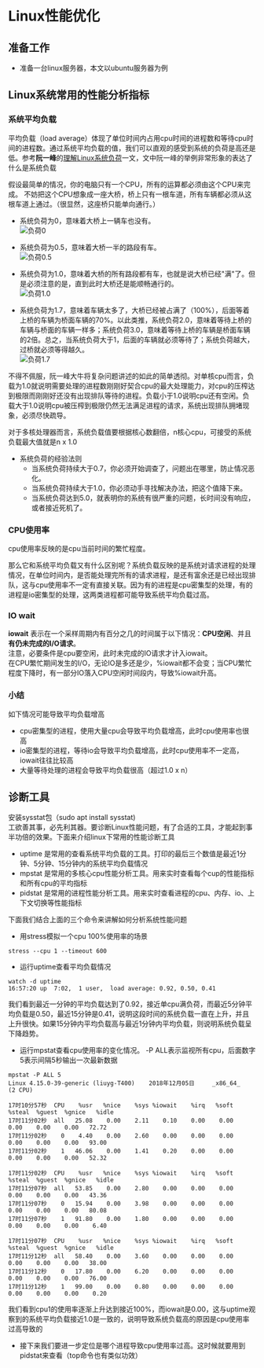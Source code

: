 # Linux性能优化

## 准备工作
- 准备一台linux服务器，本文以ubuntu服务器为例

## Linux系统常用的性能分析指标

### 系统平均负载
平均负载（load average）体现了单位时间内占用cpu时间的进程数和等待cpu时间的进程数。通过系统平均负载的值，我们可以直观的感受到系统的负荷是高还是低。参考**阮一峰**的[理解Linux系统负荷](http://www.ruanyifeng.com/blog/2011/07/linux_load_average_explained.html)一文，文中阮一峰的举例非常形象的表达了什么是系统负载

假设最简单的情况，你的电脑只有一个CPU，所有的运算都必须由这个CPU来完成。
不妨把这个CPU想象成一座大桥，桥上只有一根车道，所有车辆都必须从这根车道上通过。（很显然，这座桥只能单向通行。）

- 系统负荷为0，意味着大桥上一辆车也没有。  
![负荷0](http://www.ruanyifeng.com/blogimg/asset/201107/bg2011073004.png)

- 系统负荷为0.5，意味着大桥一半的路段有车。  
![负荷0.5](http://www.ruanyifeng.com/blogimg/asset/201107/bg2011073005.png)

- 系统负荷为1.0，意味着大桥的所有路段都有车，也就是说大桥已经"满"了。但是必须注意的是，直到此时大桥还是能顺畅通行的。  
![负荷1.0](http://www.ruanyifeng.com/blogimg/asset/201107/bg2011073006.png)

- 系统负荷为1.7，意味着车辆太多了，大桥已经被占满了（100%），后面等着上桥的车辆为桥面车辆的70%。以此类推，系统负荷2.0，意味着等待上桥的车辆与桥面的车辆一样多；系统负荷3.0，意味着等待上桥的车辆是桥面车辆的2倍。总之，当系统负荷大于1，后面的车辆就必须等待了；系统负荷越大，过桥就必须等得越久。  
![负荷1.7](http://www.ruanyifeng.com/blogimg/asset/201107/bg2011073007.png)

不得不佩服，阮一峰大牛将复杂问题讲述的如此的简单透彻。对单核cpu而言，负载为1.0就说明需要处理的进程数刚刚好契合cpu的最大处理能力，对cpu的压榨达到极限而刚刚好还没有出现排队等待的进程。负载小于1.0说明cpu还有空闲。负载大于1.0说明cpu被压榨到极限仍然无法满足进程的请求，系统出现排队拥堵现象，必须尽快疏导。

对于多核处理器而言，系统负载值要根据核心数翻倍，n核心cpu，可接受的系统负载最大值就是n x 1.0

- 系统负荷的经验法则
  - 当系统负荷持续大于0.7，你必须开始调查了，问题出在哪里，防止情况恶化。
  - 当系统负荷持续大于1.0，你必须动手寻找解决办法，把这个值降下来。
  - 当系统负荷达到5.0，就表明你的系统有很严重的问题，长时间没有响应，或者接近死机了。
  
### CPU使用率
cpu使用率反映的是cpu当前时间的繁忙程度。  

那么它和系统平均负载又有什么区别呢？系统负载反映的是系统对请求进程的处理情况，在单位时间内，是否能处理完所有的请求进程，是还有富余还是已经出现排队，这与cpu使用率不一定有直接关联。因为有的进程是cpu密集型的处理，有的进程是io密集型的处理，这两类进程都可能导致系统平均负载过高。

### IO wait
**iowait** 表示在一个采样周期内有百分之几的时间属于以下情况：**CPU空闲**、并且**有仍未完成的I/O请求**。  
注意，必要条件是cpu要空闲，此时未完成的IO请求才计入iowait。  
在CPU繁忙期间发生的I/O，无论IO是多还是少，%iowait都不会变；当CPU繁忙程度下降时，有一部分IO落入CPU空闲时间段内，导致%iowait升高。

### 小结

如下情况可能导致平均负载增高  
- cpu密集型的进程，使用大量cpu会导致平均负载增高，此时cpu使用率也很高
- io密集型的进程，等待io会导致平均负载增高，此时cpu使用率不一定高，iowait往往比较高
- 大量等待处理的进程会导致平均负载很高（超过1.0 x n）

## 诊断工具
安装sysstat包（sudo apt install sysstat)  
工欲善其事，必先利其器。要诊断Linux性能问题，有了合适的工具，才能起到事半功倍的效果。下面来介绍linux下常用的性能诊断工具

- uptime 是常用的查看系统平均负载的工具。打印的最后三个数值是最近1分钟、5分钟、15分钟内的系统平均负载情况
- mpstat 是常用的多核心cpu性能分析工具。用来实时查看每个cup的性能指标和所有cpu的平均指标
- pidstat 是常用的进程性能分析工具。用来实时查看进程的cpu、内存、io、上下文切换等性能指标

下面我们结合上面的三个命令来讲解如何分析系统性能问题

- 用stress模拟一个cpu 100%使用率的场景  
```
stress --cpu 1 --timeout 600
```

- 运行uptime查看平均负载情况  
```
watch -d uptime
16:57:20 up  7:02,  1 user,  load average: 0.92, 0.50, 0.41
```

我们看到最近一分钟的平均负载达到了0.92，接近单cpu满负荷，而最近5分钟平均负载是0.50，最近15分钟是0.41，说明这段时间的系统负载一直在上升，并且上升很快。如果15分钟内平均负载高与最近1分钟内平均负载，则说明系统负载呈下降趋势。

- 运行mpstat查看cpu使用率的变化情况。 -P ALL表示监视所有cpu，后面数字5表示间隔5秒输出一次最新数据  
```
mpstat -P ALL 5
Linux 4.15.0-39-generic (liuyg-T400) 	2018年12月05日 	_x86_64_	(2 CPU)

17时10分57秒  CPU    %usr   %nice    %sys %iowait    %irq   %soft  %steal  %guest  %gnice   %idle
17时11分02秒  all   25.08    0.00    2.11    0.10    0.00    0.00    0.00    0.00    0.00   72.72
17时11分02秒    0    4.40    0.00    2.60    0.00    0.00    0.00    0.00    0.00    0.00   93.00
17时11分02秒    1   46.06    0.00    1.41    0.20    0.00    0.00    0.00    0.00    0.00   52.32

17时11分02秒  CPU    %usr   %nice    %sys %iowait    %irq   %soft  %steal  %guest  %gnice   %idle
17时11分07秒  all   53.85    0.00    2.80    0.00    0.00    0.00    0.00    0.00    0.00   43.36
17时11分07秒    0   15.94    0.00    3.98    0.00    0.00    0.00    0.00    0.00    0.00   80.08
17时11分07秒    1   91.80    0.00    1.80    0.00    0.00    0.00    0.00    0.00    0.00    6.40

17时11分07秒  CPU    %usr   %nice    %sys %iowait    %irq   %soft  %steal  %guest  %gnice   %idle
17时11分12秒  all   58.40    0.00    3.60    0.00    0.00    0.00    0.00    0.00    0.00   38.00
17时11分12秒    0   17.80    0.00    6.20    0.00    0.00    0.00    0.00    0.00    0.00   76.00
17时11分12秒    1   99.00    0.00    0.80    0.00    0.00    0.00    0.00    0.00    0.00    0.20

```

我们看到cpu1的使用率逐渐上升达到接近100%，而iowait是0.00，这与uptime观察到的系统平均负载接近1.0是一致的，说明导致系统负载高的原因是cpu使用率过高导致的

- 接下来我们要进一步定位是哪个进程导致cpu使用率过高。这时候就要用到pidstat来查看（top命令也有类似功效）  
```

```
